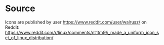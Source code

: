 # Source
Icons are published by user https://www.reddit.com/user/walrusz/ on Reddit:
https://www.reddit.com/r/linux/comments/nt1tm9/i_made_a_uniform_icon_set_of_linux_distribution/
